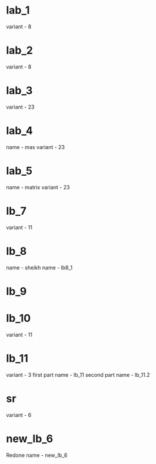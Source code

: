 # lab_1
variant - 8
# lab_2
variant - 8
# lab_3 
variant - 23
# lab_4
name - mas
variant - 23
# lab_5
name - matrix
variant - 23
# lb_7
variant - 11
# lb_8
name - sheikh
name - lb8_1
# lb_9

# lb_10
variant - 11
# lb_11
variant - 3
first part name - lb_11
second part name - lb_11.2
# sr
variant - 6 
# new_lb_6
Redone 
name - new_lb_6
